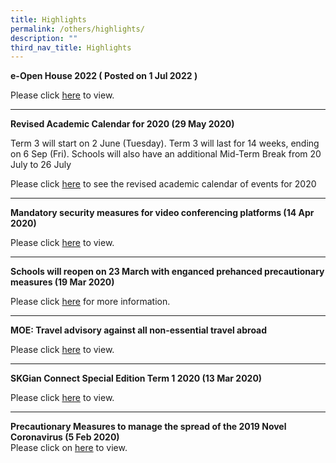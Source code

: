 ```yaml
---
title: Highlights
permalink: /others/highlights/
description: ""
third_nav_title: Highlights
---
```

<p><strong>e-Open House 2022 ( Posted on 1 Jul 2022 )</strong></p>
<p>Please click&nbsp;<a href="/others/highlights/skgps-e-open-house-2022" target="_parent">here</a>&nbsp;to view.</p>
<hr />
<p><strong>Revised Academic Calendar for 2020 (29 May 2020)</strong></p>
<p>Term 3 will start on 2 June (Tuesday). Term 3 will last for 14 weeks, ending on 6 Sep (Fri). Schools will also have an additional Mid-Term Break from 20 July to 26 July</p>
<p>Please click&nbsp;<a href="/files/Revised%20Academic%20Calendar%20for%202020.pdf">here</a>&nbsp;to see the revised academic calendar of events for 2020</p>
<hr />
<p><strong>Mandatory security measures for video conferencing platforms (14 Apr 2020)</strong></p>
<p>Please click&nbsp;<a href="/others/highlights/mandatory-security-measures-for-video-conferencing-platforms-14-apr-2020">here</a>&nbsp;to view.</p>
<hr />
<p><strong>Schools will reopen on 23 March with enganced prehanced precautionary measures (19 Mar 2020)</strong></p>
<p>Please click&nbsp;<a href="/others/highlights/schools-will-reopen-on-23-march-with-enhanced-precautionary-measures-19-mar-2020">here</a> for more information.</p>
<hr />
<p><strong>MOE: Travel advisory against all non-essential travel abroad</strong></p>
<p>Please click&nbsp;<a href="/others/highlights/moe-travel-advisory-against-all-non-essential-travel-abroad">here</a> to view.</p>
<hr />
<p><strong>SKGian Connect Special Edition Term 1 2020 (13 Mar 2020)</strong></p>
<p>Please click&nbsp;<a href="/files/SKGian%20Connect%20Special%20Edition%20T1%20(Website).pdf" target="_blank" rel="noopener">here</a>&nbsp;to view.</p>
<hr />
<p><strong>Precautionary Measures to manage the spread of the 2019 Novel Coronavirus (5 Feb 2020)</strong><br />Please click on&nbsp;<a href="/files/Precautionary%20Measures%20to%20manage%20the%20spread%20of%20the%202019%20Novel%20Coronavirus%20(2019-nCoV).pdf" target="_blank" rel="noopener">here</a>&nbsp;to view.</p>